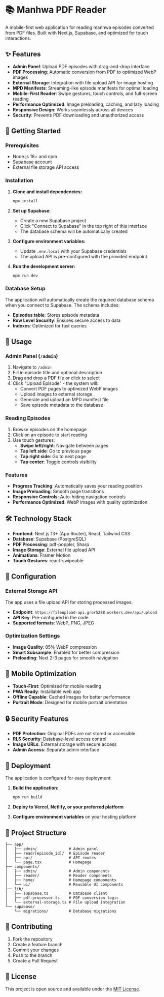 # 📚 Manhwa PDF Reader

A mobile-first web application for reading manhwa episodes converted from PDF files. Built with Next.js, Supabase, and optimized for touch interactions.

## ✨ Features

- **Admin Panel**: Upload PDF episodes with drag-and-drop interface
- **PDF Processing**: Automatic conversion from PDF to optimized WebP images
- **External Storage**: Integration with file upload API for image hosting
- **MPD Manifests**: Streaming-like episode manifests for optimal loading
- **Mobile-First Reader**: Swipe gestures, touch controls, and full-screen reading
- **Performance Optimized**: Image preloading, caching, and lazy loading
- **Responsive Design**: Works seamlessly across all devices
- **Security**: Prevents PDF downloading and unauthorized access

## 🚀 Getting Started

### Prerequisites

- Node.js 18+ and npm
- Supabase account
- External file storage API access

### Installation

1. **Clone and install dependencies:**
   ```bash
   npm install
   ```

2. **Set up Supabase:**
   - Create a new Supabase project
   - Click "Connect to Supabase" in the top right of this interface
   - The database schema will be automatically created

3. **Configure environment variables:**
   - Update `.env.local` with your Supabase credentials
   - The upload API is pre-configured with the provided endpoint

4. **Run the development server:**
   ```bash
   npm run dev
   ```

### Database Setup

The application will automatically create the required database schema when you connect to Supabase. The schema includes:

- **Episodes table**: Stores episode metadata
- **Row Level Security**: Ensures secure access to data
- **Indexes**: Optimized for fast queries

## 📖 Usage

### Admin Panel (`/admin`)

1. Navigate to `/admin`
2. Fill in episode title and optional description
3. Drag and drop a PDF file or click to select
4. Click "Upload Episode" - the system will:
   - Convert PDF pages to optimized WebP images
   - Upload images to external storage
   - Generate and upload an MPD manifest file
   - Save episode metadata to the database

### Reading Episodes

1. Browse episodes on the homepage
2. Click on an episode to start reading
3. Use touch gestures:
   - **Swipe left/right**: Navigate between pages
   - **Tap left side**: Go to previous page
   - **Tap right side**: Go to next page
   - **Tap center**: Toggle controls visibility

### Features

- **Progress Tracking**: Automatically saves your reading position
- **Image Preloading**: Smooth page transitions
- **Responsive Controls**: Auto-hiding navigation controls
- **Performance Optimized**: WebP images with quality optimization

## 🛠️ Technology Stack

- **Frontend**: Next.js 13+ (App Router), React, Tailwind CSS
- **Database**: Supabase (PostgreSQL)
- **PDF Processing**: pdf-poppler, Sharp
- **Image Storage**: External file upload API
- **Animations**: Framer Motion
- **Touch Gestures**: react-swipeable

## 🔧 Configuration

### External Storage API

The app uses a file upload API for storing processed images:
- **Endpoint**: `https://fileupload-api.gror5288.workers.dev/api/upload`
- **API Key**: Pre-configured in the code
- **Supported formats**: WebP, PNG, JPEG

### Optimization Settings

- **Image Quality**: 85% WebP compression
- **Smart Subsample**: Enabled for better compression
- **Preloading**: Next 2-3 pages for smooth navigation

## 📱 Mobile Optimization

- **Touch-First**: Optimized for mobile reading
- **PWA Ready**: Installable web app
- **Offline Capable**: Cached images for better performance
- **Portrait Mode**: Designed for mobile portrait orientation

## 🔒 Security Features

- **PDF Protection**: Original PDFs are not stored or accessible
- **RLS Security**: Database-level access control
- **Image URLs**: External storage with secure access
- **Admin Access**: Separate admin interface

## 🚀 Deployment

The application is configured for easy deployment:

1. **Build the application:**
   ```bash
   npm run build
   ```

2. **Deploy to Vercel, Netlify, or your preferred platform**

3. **Configure environment variables** on your hosting platform

## 📁 Project Structure

```
├── app/
│   ├── admin/              # Admin panel
│   ├── read/[episode_id]/  # Episode reader
│   ├── api/                # API routes
│   └── page.tsx            # Homepage
├── components/
│   ├── admin/              # Admin components
│   ├── reader/             # Reader components
│   ├── home/               # Homepage components
│   └── ui/                 # Reusable UI components
├── lib/
│   ├── supabase.ts         # Database client
│   ├── pdf-processor.ts    # PDF conversion logic
│   └── external-storage.ts # File upload integration
└── supabase/
    └── migrations/         # Database migrations
```

## 🤝 Contributing

1. Fork the repository
2. Create a feature branch
3. Commit your changes
4. Push to the branch
5. Create a Pull Request

## 📄 License

This project is open source and available under the [MIT License](LICENSE).